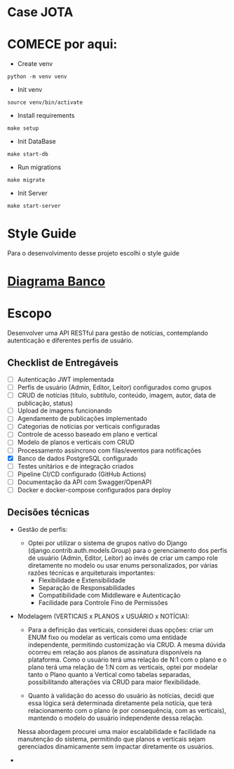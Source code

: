 # Case JOTA


# COMECE por aqui:
 - Create venv
 ```
 python -m venv venv
 ```

 - Init venv
 ```
 source venv/bin/activate
 ```
 - Install requirements
 ```
 make setup
 ```
 -  Init DataBase
  ```
 make start-db
 ```
 - Run migrations
 ```
 make migrate
 ```
 - Init Server
  ```
 make start-server
 ```

# Style Guide
Para o desenvolvimento desse projeto escolhi o style guide 

# [Diagrama Banco](https://dbdiagram.io/e/67d58a3175d75cc84431913b/682b500d1227bdcb4effee9b)


# Escopo
Desenvolver uma API RESTful para gestão de notícias, contemplando autenticação e diferentes perfis de usuário.

## Checklist de Entregáveis
- [ ] Autenticação JWT implementada
- [ ] Perfis de usuário (Admin, Editor, Leitor) configurados como grupos
- [ ] CRUD de notícias (título, subtítulo, conteúdo, imagem, autor, data de publicação, status)
- [ ] Upload de imagens funcionando
- [ ] Agendamento de publicações implementado
- [ ] Categorias de notícias por verticais configuradas
- [ ] Controle de acesso baseado em plano e vertical
- [ ] Modelo de planos e verticais com CRUD
- [ ] Processamento assíncrono com filas/eventos para notificações
- [X] Banco de dados PostgreSQL configurado
- [ ] Testes unitários e de integração criados
- [ ] Pipeline CI/CD configurado (GitHub Actions)
- [ ] Documentação da API com Swagger/OpenAPI
- [ ] Docker e docker-compose configurados para deploy

## Decisões técnicas
- Gestão de perfis:
    -  Optei por utilizar o sistema de grupos nativo do Django (django.contrib.auth.models.Group) para o gerenciamento dos perfis de usuário (Admin, Editor, Leitor) ao invés de criar um campo role diretamente no modelo ou usar enums personalizados, por várias razões técnicas e arquiteturais importantes:
        - Flexibilidade e Extensibilidade
        - Separação de Responsabilidades
        - Compatibilidade com Middleware e Autenticação
        - Facilidade para Controle Fino de Permissões

- Modelagem (VERTICAIS x PLANOS x USUÁRIO x NOTÍCIA):
    - Para a definição das verticais, considerei duas opções: criar um ENUM fixo ou modelar as verticais como uma entidade independente, permitindo customização via CRUD. A mesma dúvida ocorreu em relação aos planos de assinatura disponíveis na plataforma. Como o usuário terá uma relação de N:1 com o plano e o plano terá uma relação de 1:N com as verticais, optei por modelar tanto o Plano quanto a Vertical como tabelas separadas, possibilitando alterações via CRUD para maior flexibilidade.
    
    - Quanto à validação do acesso do usuário às notícias, decidi que essa lógica será determinada diretamente pela notícia, que terá relacionamento com o plano (e por consequência, com as verticais), mantendo o modelo do usuário independente dessa relação.

    Nessa abordagem procurei uma maior escalabilidade e facilidade na manutenção do sistema, permitindo que planos e verticais sejam gerenciados dinamicamente sem impactar diretamente os usuários.

- 
